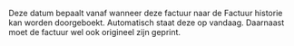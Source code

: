 Deze datum bepaalt vanaf wanneer deze factuur naar de Factuur historie kan worden doorgeboekt. Automatisch staat deze op vandaag. Daarnaast moet de factuur wel ook origineel zijn geprint.